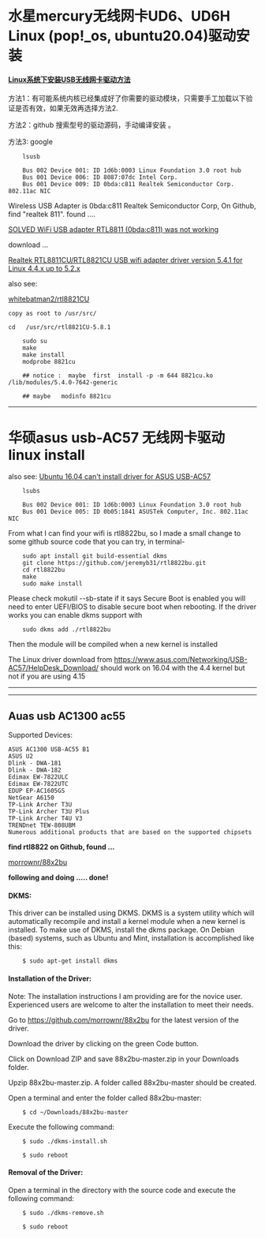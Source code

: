 
# 水星mercury无线网卡UD6、UD6H Linux (pop!_os, ubuntu20.04)驱动安装


#### [Linux系统下安装USB无线网卡驱动方法](https://www.jianshu.com/p/a9f768d37ada)


方法1：有可能系统内核已经集成好了你需要的驱动模块，只需要手工加载以下验证是否有效，如果无效再选择方法2.

方法2：github 搜索型号的驱动源码，手动编译安装 。

方法3:  google



        lsusb
        
        Bus 002 Device 001: ID 1d6b:0003 Linux Foundation 3.0 root hub
        Bus 001 Device 006: ID 8087:07dc Intel Corp. 
        Bus 001 Device 009: ID 0bda:c811 Realtek Semiconductor Corp. 802.11ac NIC
        
        
  Wireless USB Adapter is 0bda:c811 Realtek Semiconductor Corp, On Github, find "realtek 811".  found ....
    
  [SOLVED WiFi USB adapter RTL8811 (0bda:c811) was not working](https://forum.mxlinux.org/viewtopic.php?f=107&t=50579)
    
  download ...   
  
  [ Realtek RTL8811CU/RTL8821CU USB wifi adapter driver version 5.4.1 for Linux 4.4.x up to 5.2.x](https://github.com/smp79/rtl8821CU)
    
  also see:  
                
  [ whitebatman2/rtl8821CU ](https://github.com/whitebatman2/rtl8821CU)
    
    copy as root to /usr/src/
    
    cd   /usr/src/rtl8821CU-5.8.1
    
        sudo su
        make
        make install
        modprobe 8821cu
        
        ## notice :  maybe  first  install -p -m 644 8821cu.ko   /lib/modules/5.4.0-7642-generic
        
        ## maybe   modinfo 8821cu
        
      
---------------------------------------------

# 华硕asus usb-AC57 无线网卡驱动 linux install

also see: [Ubuntu 16.04 can't install driver for ASUS USB-AC57](https://askubuntu.com/questions/1063402/ubuntu-16-04-cant-install-driver-for-asus-usb-ac57)

        lsubs 
        
        Bus 002 Device 001: ID 1d6b:0003 Linux Foundation 3.0 root hub
        Bus 001 Device 005: ID 0b05:1841 ASUSTek Computer, Inc. 802.11ac NIC


From what I can find your wifi is rtl8822bu, so I made a small change to some github source code that you can try, in terminal-

        sudo apt install git build-essential dkms
        git clone https://github.com/jeremyb31/rtl8822bu.git
        cd rtl8822bu
        make
        sudo make install

Please check mokutil --sb-state if it says Secure Boot is enabled you will need to enter UEFI/BIOS to disable secure boot when rebooting. If the driver works you can enable dkms support with

        sudo dkms add ./rtl8822bu

Then the module will be compiled when a new kernel is installed

The Linux driver download from https://www.asus.com/Networking/USB-AC57/HelpDesk_Download/ should work on 16.04 with the 4.4 kernel but not if you are using 4.15

------
------

## Auas usb AC1300 ac55

Supported Devices:

    ASUS AC1300 USB-AC55 B1
    ASUS U2
    Dlink - DWA-181
    Dlink - DWA-182
    Edimax EW-7822ULC
    Edimax EW-7822UTC
    EDUP EP-AC1605GS
    NetGear A6150
    TP-Link Archer T3U
    TP-Link Archer T3U Plus
    TP-Link Archer T4U V3
    TRENDnet TEW-808UBM
    Numerous additional products that are based on the supported chipsets


**find rtl8822 on Github, found ...**


[ morrownr/88x2bu ](https://github.com/morrownr/88x2bu)


**following and doing .....   done!**


#### DKMS:

This driver can be installed using DKMS. DKMS is a system utility which will automatically recompile and install a kernel module when a new kernel is installed. To make use of DKMS, install the dkms package. On Debian (based) systems, such as Ubuntu and Mint, installation is accomplished like this:

        $ sudo apt-get install dkms


#### Installation of the Driver:


Note: The installation instructions I am providing are for the novice user. Experienced users are welcome to alter the installation to meet their needs.


Go to https://github.com/morrownr/88x2bu for the latest version of the driver.


Download the driver by clicking on the green Code button.


Click on Download ZIP and save 88x2bu-master.zip in your Downloads folder.


Upzip 88x2bu-master.zip. A folder called 88x2bu-master should be created.


Open a terminal and enter the folder called 88x2bu-master:


        $ cd ~/Downloads/88x2bu-master


Execute the following command:


        $ sudo ./dkms-install.sh

        $ sudo reboot


#### Removal of the Driver:


Open a terminal in the directory with the source code and execute the following command:

        $ sudo ./dkms-remove.sh

        $ sudo reboot

        
    
    



